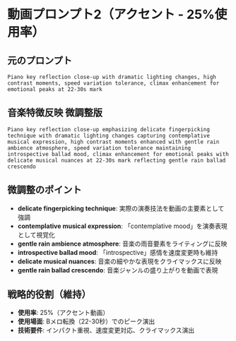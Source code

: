 # 動画プロンプト2（アクセント - 25%使用率）

## 元のプロンプト
```
Piano key reflection close-up with dramatic lighting changes, high contrast moments, speed variation tolerance, climax enhancement for emotional peaks at 22-30s mark
```

## 音楽特徴反映 微調整版
```
Piano key reflection close-up emphasizing delicate fingerpicking technique with dramatic lighting changes capturing contemplative musical expression, high contrast moments enhanced with gentle rain ambience atmosphere, speed variation tolerance maintaining introspective ballad mood, climax enhancement for emotional peaks with delicate musical nuances at 22-30s mark reflecting gentle rain ballad crescendo
```

## 微調整のポイント
- **delicate fingerpicking technique**: 実際の演奏技法を動画の主要素として強調
- **contemplative musical expression**: 「contemplative mood」を演奏表現として視覚化
- **gentle rain ambience atmosphere**: 音楽の雨音要素をライティングに反映
- **introspective ballad mood**: 「introspective」感情を速度変更時も維持
- **delicate musical nuances**: 音楽の細やかな表現をクライマックスに反映
- **gentle rain ballad crescendo**: 音楽ジャンルの盛り上がりを動画で表現

## 戦略的役割（維持）
- **使用率**: 25%（アクセント動画）
- **使用場面**: Bメロ転換（22-30秒）でのピーク演出
- **技術要件**: インパクト重視、速度変更対応、クライマックス演出